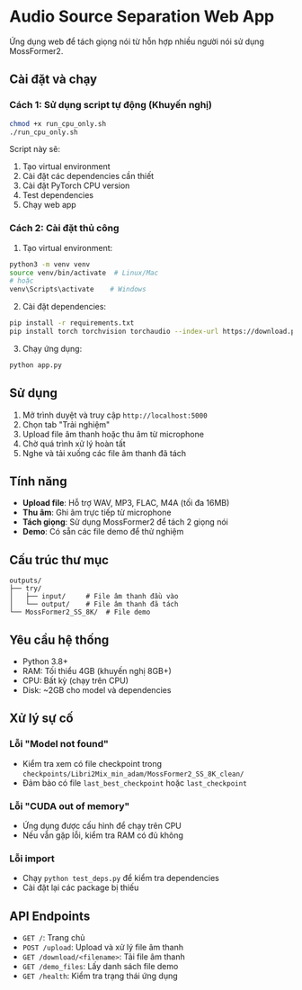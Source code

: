 # Audio Source Separation Web App

Ứng dụng web để tách giọng nói từ hỗn hợp nhiều người nói sử dụng MossFormer2.

## Cài đặt và chạy

### Cách 1: Sử dụng script tự động (Khuyến nghị)

```bash
chmod +x run_cpu_only.sh
./run_cpu_only.sh
```

Script này sẽ:
1. Tạo virtual environment
2. Cài đặt các dependencies cần thiết
3. Cài đặt PyTorch CPU version
4. Test dependencies
5. Chạy web app

### Cách 2: Cài đặt thủ công

1. Tạo virtual environment:
```bash
python3 -m venv venv
source venv/bin/activate  # Linux/Mac
# hoặc
venv\Scripts\activate    # Windows
```

2. Cài đặt dependencies:
```bash
pip install -r requirements.txt
pip install torch torchvision torchaudio --index-url https://download.pytorch.org/whl/cpu
```

3. Chạy ứng dụng:
```bash
python app.py
```

## Sử dụng

1. Mở trình duyệt và truy cập `http://localhost:5000`
2. Chọn tab "Trải nghiệm"
3. Upload file âm thanh hoặc thu âm từ microphone
4. Chờ quá trình xử lý hoàn tất
5. Nghe và tải xuống các file âm thanh đã tách

## Tính năng

- **Upload file**: Hỗ trợ WAV, MP3, FLAC, M4A (tối đa 16MB)
- **Thu âm**: Ghi âm trực tiếp từ microphone
- **Tách giọng**: Sử dụng MossFormer2 để tách 2 giọng nói
- **Demo**: Có sẵn các file demo để thử nghiệm

## Cấu trúc thư mục

```
outputs/
├── try/
│   ├── input/     # File âm thanh đầu vào
│   └── output/    # File âm thanh đã tách
└── MossFormer2_SS_8K/  # File demo
```

## Yêu cầu hệ thống

- Python 3.8+
- RAM: Tối thiểu 4GB (khuyến nghị 8GB+)
- CPU: Bất kỳ (chạy trên CPU)
- Disk: ~2GB cho model và dependencies

## Xử lý sự cố

### Lỗi "Model not found"
- Kiểm tra xem có file checkpoint trong `checkpoints/Libri2Mix_min_adam/MossFormer2_SS_8K_clean/`
- Đảm bảo có file `last_best_checkpoint` hoặc `last_checkpoint`

### Lỗi "CUDA out of memory"
- Ứng dụng được cấu hình để chạy trên CPU
- Nếu vẫn gặp lỗi, kiểm tra RAM có đủ không

### Lỗi import
- Chạy `python test_deps.py` để kiểm tra dependencies
- Cài đặt lại các package bị thiếu

## API Endpoints

- `GET /`: Trang chủ
- `POST /upload`: Upload và xử lý file âm thanh
- `GET /download/<filename>`: Tải file âm thanh
- `GET /demo_files`: Lấy danh sách file demo
- `GET /health`: Kiểm tra trạng thái ứng dụng
